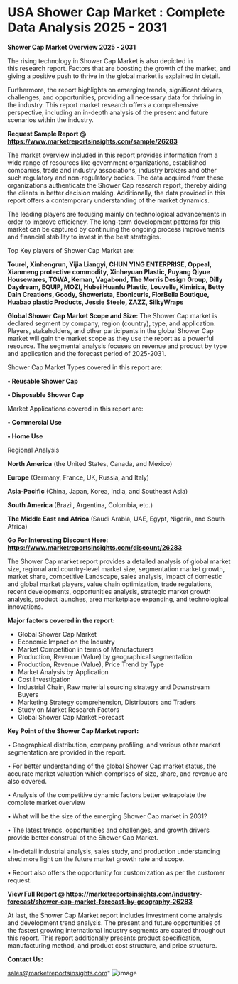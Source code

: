  # USA Shower Cap Market : Complete Data Analysis 2025 - 2031

<Strong> Shower Cap Market Overview 2025 - 2031</strong>

The rising technology in Shower Cap Market is also depicted in this research report. Factors that are boosting the growth of the market, and giving a positive push to thrive in the global market is explained in detail.

Furthermore, the report highlights on emerging trends, significant drivers, challenges, and opportunities, providing all necessary data for thriving in the industry. This report market research offers a comprehensive perspective, including an in-depth analysis of the present and future scenarios within the industry.

<strong>Request Sample Report @ <a href=https://www.marketreportsinsights.com/sample/26283>https://www.marketreportsinsights.com/sample/26283</a></strong>

The market overview included in this report provides information from a wide range of resources like government organizations, established companies, trade and industry associations, industry brokers and other such regulatory and non-regulatory bodies. The data acquired from these organizations authenticate the Shower Cap research report, thereby aiding the clients in better decision making. Additionally, the data provided in this report offers a contemporary understanding of the market dynamics.

The leading players are focusing mainly on technological advancements in order to improve efficiency. The long-term development patterns for this market can be captured by continuing the ongoing process improvements and financial stability to invest in the best strategies.

Top Key players of Shower Cap Market are:

<strong>Tourel, Xinhengrun, Yijia Liangyi, CHUN YING ENTERPRISE, Oppeal, Xianmeng protective commodity, Xinheyuan Plastic, Puyang Qiyue Housewares, TOWA, Keman, Vagabond, The Morris Design Group, Dilly Daydream, EQUIP, MOZI, Hubei Huanfu Plastic, Louvelle, Kimirica, Betty Dain Creations, Goody, Showerista, Ebonicurls, FlorBella Boutique, Huabao plastic Products, Jessie Steele, ZAZZ, SilkyWraps</strong>

<strong><b>Global Shower Cap Market Scope and Size:</b></strong>
The Shower Cap market is declared segment by company, region (country), type, and application. Players, stakeholders, and other participants in the global Shower Cap market will gain the market scope as they use the report as a powerful resource. The segmental analysis focuses on revenue and product by type and application and the forecast period of 2025-2031.

Shower Cap Market Types covered in this report are:

<strong>• Reusable Shower Cap

• Disposable Shower Cap</strong>

Market Applications covered in this report are:

<strong>• Commercial Use

• Home Use</strong> 

Regional Analysis

<strong>North America</strong> (the United States, Canada, and Mexico)

<strong>Europe</strong> (Germany, France, UK, Russia, and Italy)

<strong>Asia-Pacific</strong> (China, Japan, Korea, India, and Southeast Asia)

<strong>South America</strong> (Brazil, Argentina, Colombia, etc.)

<strong>The Middle East and Africa</strong> (Saudi Arabia, UAE, Egypt, Nigeria, and South Africa)

<strong>Go For Interesting Discount Here: <a href=https://www.marketreportsinsights.com/discount/26283>https://www.marketreportsinsights.com/discount/26283</a></strong>

The Shower Cap market report provides a detailed analysis of global market size, regional and country-level market size, segmentation market growth, market share, competitive Landscape, sales analysis, impact of domestic and global market players, value chain optimization, trade regulations, recent developments, opportunities analysis, strategic market growth analysis, product launches, area marketplace expanding, and technological innovations.

<strong><b>Major factors covered in the report:</b></strong>
<ul>
  <li>Global Shower Cap Market </li>
  <li>Economic Impact on the Industry</li>
  <li>Market Competition in terms of Manufacturers</li>
  <li>Production, Revenue (Value) by geographical segmentation</li>
  <li>Production, Revenue (Value), Price Trend by Type</li>
  <li>Market Analysis by Application</li>
  <li>Cost Investigation</li>
  <li>Industrial Chain, Raw material sourcing strategy and Downstream Buyers</li>
  <li>Marketing Strategy comprehension, Distributors and Traders</li>
  <li>Study on Market Research Factors</li>
  <li>Global Shower Cap Market Forecast</li>
</ul>

<strong><b>Key Point of the Shower Cap Market report:</b></strong>

• Geographical distribution, company profiling, and various other market segmentation are provided in the report.

• For better understanding of the global Shower Cap market status, the accurate market valuation which comprises of size, share, and revenue are also covered.

• Analysis of the competitive dynamic factors better extrapolate the complete market overview

• What will be the size of the emerging Shower Cap market in 2031?

• The latest trends, opportunities and challenges, and growth drivers provide better construal of the Shower Cap Market.

• In-detail industrial analysis, sales study, and production understanding shed more light on the future market growth rate and scope.

• Report also offers the opportunity for customization as per the customer request.

<strong><b>View Full Report @ <a href=https://marketreportsinsights.com/industry-forecast/shower-cap-market-forecast-by-geography-26283>https://marketreportsinsights.com/industry-forecast/shower-cap-market-forecast-by-geography-26283</a></b></strong>


At last, the Shower Cap Market report includes investment come analysis and development trend analysis. The present and future opportunities of the fastest growing international industry segments are coated throughout this report. This report additionally presents product specification, manufacturing method, and product cost structure, and price structure.

<strong>Contact Us:</strong>

sales@marketreportsinsights.com"
![image](https://github.com/user-attachments/assets/4404760b-f0dc-482e-85e2-99088b32757a)
